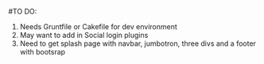 #TO DO:
1. Needs Gruntfile or Cakefile for dev environment
2. May want to add in Social login plugins
3. Need to get splash page with navbar, jumbotron, three divs and a footer with bootsrap
